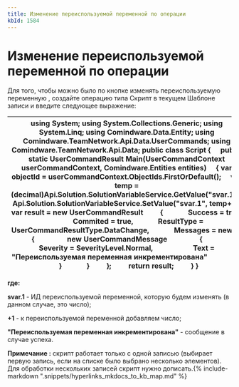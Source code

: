 ```yaml
---
title: Изменение переиспользуемой переменной по операции
kbId: 1584
---
```


# Изменение переиспользуемой переменной по операции

Для того, чтобы можно было по кнопке изменять переиспользуемую переменную , создайте операцию типа Скрипт в текущем Шаблоне записи и введите следующее выражение:

| using System; using System.Collections.Generic; using System.Linq; using Comindware.Data.Entity; using Comindware.TeamNetwork.Api.Data.UserCommands; using Comindware.TeamNetwork.Api.Data; public class Script {     public static UserCommandResult Main(UserCommandContext userCommandContext, Comindware.Entities entities)     { var objectId = userCommandContext.ObjectIds.FirstOrDefault();     var temp = (decimal)Api.Solution.SolutionVariableService.GetValue("svar.1"); Api.Solution.SolutionVariableService.SetValue("svar.1", temp+1); var result = new UserCommandResult         {             Success = true,             Commited = true,             ResultType = UserCommandResultType.DataChange,             Messages = new[]             {                 new UserCommandMessage                 {                     Severity = SeverityLevel.Normal,                     Text = "Переиспользуемая переменная инкрементирована"                     }             }         };         return result;         } } |
| --- |

**где:**

**svar.1** - ИД переиспользуемой переменной, которую будем изменять (в данном случае, это число);

**+1** - к переиспользуемой переменной добавляем число;

**"Переиспользуемая переменная инкрементирована"** - сообщение в случае успеха.

**Примечание :** скрипт работает только с одной записью (выбирает первую запись, если на списке было выбрано несколько элементов). Для обработки нескольких записей скрипт нужно дописать.{% include-markdown ".snippets/hyperlinks_mkdocs_to_kb_map.md" %}

